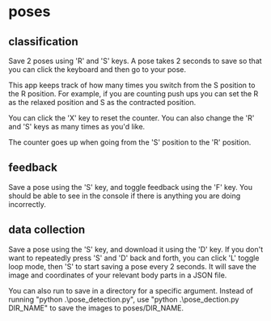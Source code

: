 # poses

## classification
Save 2 poses using 'R' and 'S' keys. A pose takes 2 seconds to save so that you can click the keyboard and then go to your pose.

This app keeps track of how many times you switch from the S position to the R position. For example, if you are counting push ups you can set the R as the relaxed position and S as the contracted position.

You can click the 'X' key to reset the counter. You can also change the 'R' and 'S' keys as many times as you'd like.

The counter goes up when going from the 'S' position to the 'R' position.

## feedback
Save a pose using the 'S' key, and toggle feedback using the 'F' key. You should be able to see in the console if there is anything you are doing incorrectly.

## data collection
Save a pose using the 'S' key, and download it using the 'D' key. If you don't want to repeatedly press 'S' and 'D' back and forth, you can click 'L' toggle loop mode, then 'S' to start saving a pose every 2 seconds. It will save the image and coordinates of your relevant body parts in a JSON file.

You can also run to save in a directory for a specific argument. Instead of running "python .\pose_detection.py", use "python .\pose_dection.py DIR_NAME" to save the images to poses/DIR_NAME. 